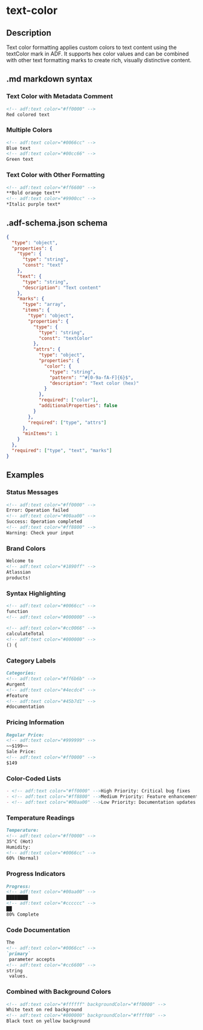 # text-color

## Description

Text color formatting applies custom colors to text content using the textColor mark in ADF. It supports hex color values and can be combined with other text formatting marks to create rich, visually distinctive content.

## .md markdown syntax

### Text Color with Metadata Comment
```markdown
<!-- adf:text color="#ff0000" -->
Red colored text
```

### Multiple Colors
```markdown
<!-- adf:text color="#0066cc" -->
Blue text
<!-- adf:text color="#00cc66" -->
Green text
```

### Text Color with Other Formatting
```markdown
<!-- adf:text color="#ff6600" -->
**Bold orange text**
<!-- adf:text color="#9900cc" -->
*Italic purple text*
```

## .adf-schema.json schema

```json
{
  "type": "object",
  "properties": {
    "type": {
      "type": "string",
      "const": "text"
    },
    "text": {
      "type": "string",
      "description": "Text content"
    },
    "marks": {
      "type": "array",
      "items": {
        "type": "object",
        "properties": {
          "type": {
            "type": "string",
            "const": "textColor"
          },
          "attrs": {
            "type": "object",
            "properties": {
              "color": {
                "type": "string",
                "pattern": "^#[0-9a-fA-F]{6}$",
                "description": "Text color (hex)"
              }
            },
            "required": ["color"],
            "additionalProperties": false
          }
        },
        "required": ["type", "attrs"]
      },
      "minItems": 1
    }
  },
  "required": ["type", "text", "marks"]
}
```

## Examples

### Status Messages
```markdown
<!-- adf:text color="#ff0000" -->
Error: Operation failed
<!-- adf:text color="#00aa00" -->
Success: Operation completed
<!-- adf:text color="#ff8800" -->
Warning: Check your input
```

### Brand Colors
```markdown
Welcome to 
<!-- adf:text color="#1890ff" -->
Atlassian
products!
```

### Syntax Highlighting
```markdown
<!-- adf:text color="#0066cc" -->
function
<!-- adf:text color="#000000" -->
 
<!-- adf:text color="#cc0066" -->
calculateTotal
<!-- adf:text color="#000000" -->
() {
```

### Category Labels
```markdown
Categories:
<!-- adf:text color="#ff6b6b" -->
#urgent
<!-- adf:text color="#4ecdc4" -->
#feature
<!-- adf:text color="#45b7d1" -->
#documentation
```

### Pricing Information
```markdown
Regular Price: 
<!-- adf:text color="#999999" -->
~~$199~~
Sale Price: 
<!-- adf:text color="#ff0000" -->
$149
```

### Color-Coded Lists
```markdown
- <!-- adf:text color="#ff0000" -->High Priority: Critical bug fixes
- <!-- adf:text color="#ff8800" -->Medium Priority: Feature enhancements  
- <!-- adf:text color="#00aa00" -->Low Priority: Documentation updates
```

### Temperature Readings
```markdown
Temperature: 
<!-- adf:text color="#ff0000" -->
35°C (Hot)
Humidity: 
<!-- adf:text color="#0066cc" -->
60% (Normal)
```

### Progress Indicators
```markdown
Progress:
<!-- adf:text color="#00aa00" -->
████████
<!-- adf:text color="#cccccc" -->
██
80% Complete
```

### Code Documentation
```markdown
The 
<!-- adf:text color="#0066cc" -->
`primary`
 parameter accepts 
<!-- adf:text color="#cc6600" -->
string
 values.
```

### Combined with Background Colors
```markdown
<!-- adf:text color="#ffffff" backgroundColor="#ff0000" -->
White text on red background
<!-- adf:text color="#000000" backgroundColor="#ffff00" -->
Black text on yellow background
```